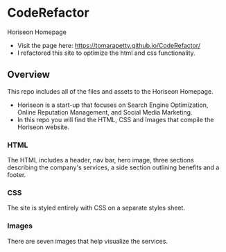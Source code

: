 # CodeRefactor
Horiseon Homepage
* Visit the page here: https://tomarapetty.github.io/CodeRefactor/
* I refactored this site to optimize the html and css functionality. 

## Overview
This repo includes all of the files and assets to the Horiseon Homepage. 
* Horiseon is a start-up that focuses on Search Engine Optimization, Online Reputation Management, and Social Media Marketing. 
* In this repo you will find the HTML, CSS and Images that compile the Horiseon website.

### HTML
The HTML includes a header, nav bar, hero image, three sections describing the company's services, a side section outlining benefits and a footer.

### CSS
The site is styled entirely with CSS on a separate styles sheet.

### Images
There are seven images that help visualize the services.
